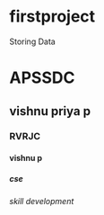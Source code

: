 # firstproject
Storing Data
# APSSDC
## vishnu priya p
### RVRJC
#### vishnu p
##### cse
###### skill development
